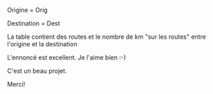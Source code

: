 Origine = Orig

Destination = Dest

La table contient des routes et le nombre de km "sur les routes" entre l'origine et la destination

L'ennoncé est excellent. Je l'aime bien :-)

C'est un beau projet.


Merci!
